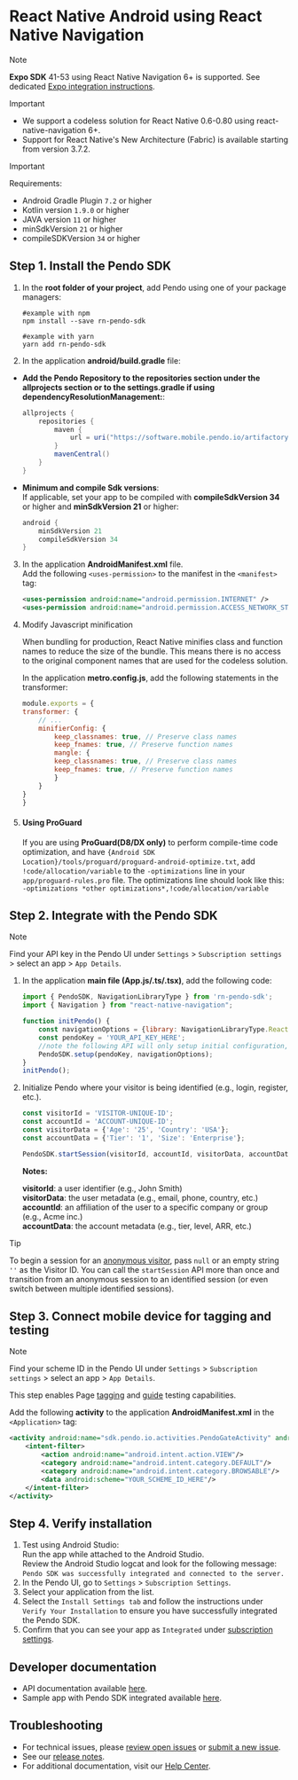 # React Native Android using React Native Navigation

>[!NOTE]
>**Expo SDK** 41-53 using React Native Navigation 6+ is supported. See dedicated [Expo integration instructions](/android/pnddocs/expo_rnn-android.md).

>[!IMPORTANT]
>- We support a codeless solution for React Native 0.6-0.80 using react-native-navigation 6+.
>- Support for React Native's New Architecture (Fabric) is available starting from version 3.7.2.

>[!IMPORTANT]
>Requirements:
>- Android Gradle Plugin `7.2` or higher
>- Kotlin version `1.9.0` or higher
>- JAVA version `11` or higher
>- minSdkVersion `21` or higher
>- compileSDKVersion `34` or higher

## Step 1. Install the Pendo SDK

1. In the **root folder of your project**, add Pendo using one of your package managers: 

    ```shell
    #example with npm
    npm install --save rn-pendo-sdk

    #example with yarn
    yarn add rn-pendo-sdk
    ```

2. In the application **android/build.gradle** file:  
- **Add the Pendo Repository to the repositories section under the allprojects section or to the settings.gradle if using dependencyResolutionManagement:**:

    ```java
    allprojects { 
        repositories {
            maven {
                url = uri("https://software.mobile.pendo.io/artifactory/androidx-release")
            }
            mavenCentral()
        }
    }
    ```

- **Minimum and compile Sdk versions**:  
If applicable, set your app to be compiled with **compileSdkVersion 34** or higher and **minSdkVersion 21** or higher:

    ```java
    android {
        minSdkVersion 21
        compileSdkVersion 34
    }
    ```
 
3. In the application **AndroidManifest.xml** file.  
Add the following `<uses-permission>` to the manifest in the `<manifest>` tag:

    ```xml
    <uses-permission android:name="android.permission.INTERNET" />
    <uses-permission android:name="android.permission.ACCESS_NETWORK_STATE"/>
    ```

4. Modify Javascript minification

    When bundling for production, React Native minifies class and function names to reduce the size of the bundle.
This means there is no access to the original component names that are used for the codeless solution.

    In the application **metro.config.js**, add the following statements in the transformer:

    ```javascript
    module.exports = {
    transformer: {
        // ...
        minifierConfig: {
            keep_classnames: true, // Preserve class names
            keep_fnames: true, // Preserve function names
            mangle: {
            keep_classnames: true, // Preserve class names
            keep_fnames: true, // Preserve function names
            }
        }
    }
    }
    ```

5.  #### Using ProGuard 
  
    If you are using **ProGuard(D8/DX only)** to perform compile-time code optimization, and have `{Android SDK Location}/tools/proguard/proguard-android-optimize.txt`, add `!code/allocation/variable` to the `-optimizations` line in your `app/proguard-rules.pro` file. The optimizations line should look like this:  
    `-optimizations *other optimizations*,!code/allocation/variable`

## Step 2. Integrate with the Pendo SDK

>[!NOTE]
>Find your API key in the Pendo UI under `Settings` > `Subscription settings` > select an app > `App Details`.

1. In the application **main file (App.js/.ts/.tsx)**, add the following code:

    ```javascript
    import { PendoSDK, NavigationLibraryType } from 'rn-pendo-sdk';
    import { Navigation } from "react-native-navigation";

    function initPendo() {
        const navigationOptions = {library: NavigationLibraryType.ReactNativeNavigation, navigation: Navigation};
        const pendoKey = 'YOUR_API_KEY_HERE';
        //note the following API will only setup initial configuration, to start collect analytics use startSession
        PendoSDK.setup(pendoKey, navigationOptions);
    }   
    initPendo();
    ```

2. Initialize Pendo where your visitor is being identified (e.g., login, register, etc.).

    ```javascript
    const visitorId = 'VISITOR-UNIQUE-ID';
    const accountId = 'ACCOUNT-UNIQUE-ID';
    const visitorData = {'Age': '25', 'Country': 'USA'};
    const accountData = {'Tier': '1', 'Size': 'Enterprise'};

    PendoSDK.startSession(visitorId, accountId, visitorData, accountData);
    ```

    **Notes:**  

    **visitorId**: a user identifier (e.g., John Smith)  
    **visitorData**: the user metadata (e.g., email, phone, country, etc.)  
    **accountId**: an affiliation of the user to a specific company or group (e.g., Acme inc.)  
    **accountData**: the account metadata (e.g., tier, level, ARR, etc.)  

>[!TIP]
>To begin a session for an  <a href="https://support.pendo.io/hc/en-us/articles/360032202751" target="_blank">anonymous visitor</a>, pass ```null``` or an empty string ```''``` as the Visitor ID. You can call the `startSession` API more than once and transition from an anonymous session to an identified session (or even switch between multiple identified sessions). 


## Step 3. Connect mobile device for tagging and testing

>[!NOTE]
>Find your scheme ID in the Pendo UI under `Settings` > `Subscription settings` > select an app > `App Details`.

This step enables Page <a href="https://support.pendo.io/hc/en-us/articles/360033609651-Tagging-Mobile-Pages#HowtoTagaPage" target="_blank">tagging</a>
and <a href="https://support.pendo.io/hc/en-us/articles/360033487792-Creating-a-Mobile-Guide#test-guide-on-device-0-6" target="_blank">guide</a> testing capabilities.

Add the following **activity** to the application **AndroidManifest.xml** in the `<Application>` tag:

```xml
<activity android:name="sdk.pendo.io.activities.PendoGateActivity" android:launchMode="singleInstance" android:exported="true">
    <intent-filter>
        <action android:name="android.intent.action.VIEW"/>
        <category android:name="android.intent.category.DEFAULT"/>
        <category android:name="android.intent.category.BROWSABLE"/>
        <data android:scheme="YOUR_SCHEME_ID_HERE"/>
    </intent-filter>
</activity>
```

## Step 4. Verify installation

1. Test using Android Studio:  
Run the app while attached to the Android Studio.  
Review the Android Studio logcat and look for the following message:  
`Pendo SDK was successfully integrated and connected to the server.`
2. In the Pendo UI, go to `Settings` > `Subscription Settings`.
3. Select your application from the list.
4. Select the `Install Settings tab` and follow the instructions under `Verify Your Installation` to ensure you have successfully integrated the Pendo SDK.
5. Confirm that you can see your app as `Integrated` under <a href="https://app.pendo.io/admin" target="_blank">subscription settings</a>.

## Developer documentation

- API documentation available [here](/api-documentation/rn-apis.md).
- Sample app with Pendo SDK integrated available <a href="https://github.com/pendo-io/RN-demo-app-React-Native-Navigation" target="_blank">here</a>.

## Troubleshooting

- For technical issues, please [review open issues](https://github.com/pendo-io/pendo-mobile-sdk/issues) or [submit a new issue](https://github.com/pendo-io/pendo-mobile-sdk/issues).
- See our [release notes](https://developers.pendo.io/category/mobile-sdk/).
- For additional documentation, visit our [Help Center](https://support.pendo.io/hc/en-us/categories/23324531103771-Mobile-implementation).
